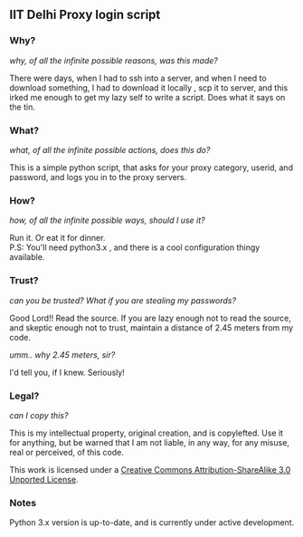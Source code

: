 ## IIT Delhi Proxy login script


### Why?
_why, of all the infinite possible reasons, was this made?_  

There were days, when I had to ssh into a server, and when I need to download something, I had to download it locally , scp it to server, and this irked me enough to get my lazy self to write a script. Does what it says on the tin. 

### What?
_what, of all the infinite possible actions, does this do?_  

This is a simple python script, that asks for your proxy category, userid, and password, and logs you in to the proxy servers.

### How?
_how, of all the infinite possible ways, should I use it?_  

Run it. Or eat it for dinner.  
P.S: You'll need python3.x , and there is a cool configuration thingy available.

### Trust?
_can you be trusted? What if you are stealing my passwords?_  

Good Lord!! Read the source. If you are lazy enough not to read the source, and skeptic enough not to trust, maintain a distance of 2.45 meters from my code.

_umm.. why 2.45 meters, sir?_

I'd tell you, if I knew. Seriously!

### Legal?
_can I copy this?_  

This is my intellectual property, original creation, and is copylefted. Use it for anything, but be warned that I am not liable, in any way, for any misuse, real or perceived, of this code.

This work is licensed under a [Creative Commons Attribution-ShareAlike 3.0 Unported License](http://creativecommons.org/licenses/by-sa/3.0/).

### Notes
Python 3.x version is up-to-date, and is currently under active development.
